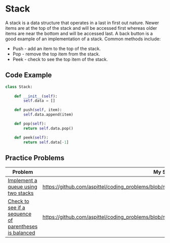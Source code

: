 # Stack
A stack is a data structure that operates in a last in first out nature. Newer items are at the top of the stack and will be accessed first whereas older items are near the bottom and will be accessed last. A back button is a good example of an implementation of a stack. Common methods include:
* Push - add an item to the top of the stack.
* Pop - remove the top item from the stack.
* Peek - check to see the top item of the stack.

## Code Example
```python 
class Stack:
	
	def __init__(self):
		self.data = []

	def push(self, item):
		self.data.append(item)

	def pop(self):
		return self.data.pop()

	def peek(self):
		return self.data[-1]
```
## Practice Problems
|Problem   |My Solution|
|----------|-----------|
|[Implement a queue using two stacks](https://www.hackerrank.com/challenges/ctci-queue-using-two-stacks)|https://github.com/aspittel/coding_problems/blob/master/stacks_and_queues/queue_from_two_stacks.py|
|[Check to see if a sequence of parentheses is balanced](https://www.hackerrank.com/challenges/ctci-balanced-brackets)|https://github.com/aspittel/coding_problems/blob/master/stacks_and_queues/balanced_parentheses.py|
